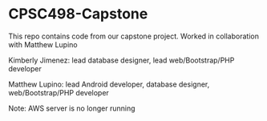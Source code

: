 # CPSC498-Capstone

This repo contains code from our capstone project. Worked in collaboration with Matthew Lupino 

Kimberly Jimenez: lead database designer, lead web/Bootstrap/PHP developer

Matthew Lupino: lead Android developer, database designer, web/Bootstrap/PHP developer 

Note: AWS server is no longer running
